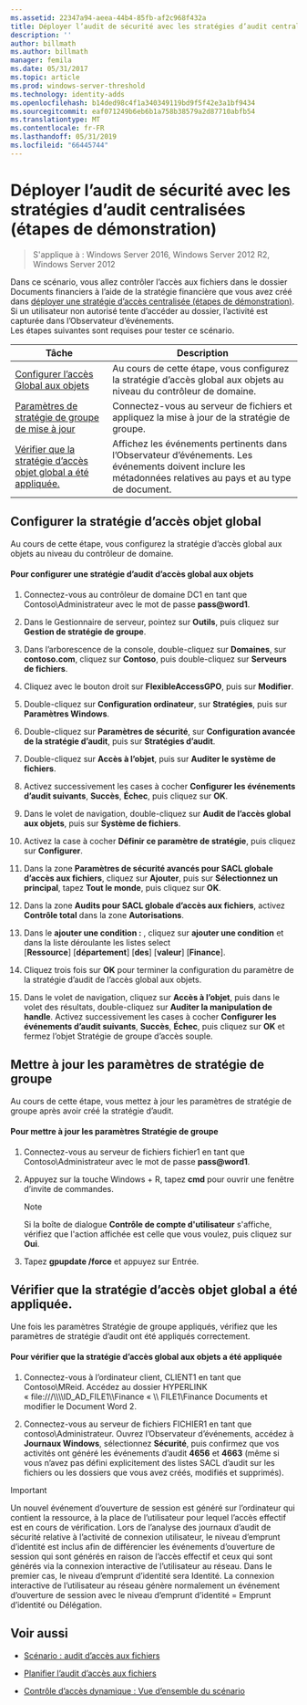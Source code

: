 ```yaml
---
ms.assetid: 22347a94-aeea-44b4-85fb-af2c968f432a
title: Déployer l’audit de sécurité avec les stratégies d’audit centralisées (étapes de démonstration)
description: ''
author: billmath
ms.author: billmath
manager: femila
ms.date: 05/31/2017
ms.topic: article
ms.prod: windows-server-threshold
ms.technology: identity-adds
ms.openlocfilehash: b14ded98c4f1a340349119bd9f5f42e3a1bf9434
ms.sourcegitcommit: eaf071249b6eb6b1a758b38579a2d87710abfb54
ms.translationtype: MT
ms.contentlocale: fr-FR
ms.lasthandoff: 05/31/2019
ms.locfileid: "66445744"
---
```

# <a name="deploy-security-auditing-with-central-audit-policies-demonstration-steps"></a>Déployer l’audit de sécurité avec les stratégies d’audit centralisées (étapes de démonstration)

>S'applique à : Windows Server 2016, Windows Server 2012 R2, Windows Server 2012

Dans ce scénario, vous allez contrôler l’accès aux fichiers dans le dossier Documents financiers à l’aide de la stratégie financière que vous avez créé dans [déployer une stratégie d’accès centralisée &#40;étapes de démonstration&#41;](Deploy-a-Central-Access-Policy--Demonstration-Steps-.md). Si un utilisateur non autorisé tente d’accéder au dossier, l’activité est capturée dans l’Observateur d’événements.   
 Les étapes suivantes sont requises pour tester ce scénario.  
  
|Tâche|Description|  
|--------|---------------|  
|[Configurer l’accès Global aux objets](Deploy-Security-Auditing-with-Central-Audit-Policies--Demonstration-Steps-.md#BKMK_1)|Au cours de cette étape, vous configurez la stratégie d’accès global aux objets au niveau du contrôleur de domaine.|  
|[Paramètres de stratégie de groupe de mise à jour](Deploy-Security-Auditing-with-Central-Audit-Policies--Demonstration-Steps-.md#BKMK_2)|Connectez-vous au serveur de fichiers et appliquez la mise à jour de la stratégie de groupe.|  
|[Vérifier que la stratégie d’accès objet global a été appliquée.](Deploy-Security-Auditing-with-Central-Audit-Policies--Demonstration-Steps-.md#BKMK_3)|Affichez les événements pertinents dans l’Observateur d’événements. Les événements doivent inclure les métadonnées relatives au pays et au type de document.|  
  
## <a name="BKMK_1"></a>Configurer la stratégie d’accès objet global  
Au cours de cette étape, vous configurez la stratégie d’accès global aux objets au niveau du contrôleur de domaine.  
  
#### <a name="to-configure-a-global-object-access-policy"></a>Pour configurer une stratégie d’audit d’accès global aux objets  
  
1. Connectez-vous au contrôleur de domaine DC1 en tant que Contoso\Administrateur avec le mot de passe <strong>pass@word1</strong>.  
  
2. Dans le Gestionnaire de serveur, pointez sur **Outils**, puis cliquez sur **Gestion de stratégie de groupe**.  
  
3. Dans l’arborescence de la console, double-cliquez sur **Domaines**, sur **contoso.com**, cliquez sur **Contoso**, puis double-cliquez sur **Serveurs de fichiers**.  
  
4. Cliquez avec le bouton droit sur **FlexibleAccessGPO**, puis sur **Modifier**.  
  
5. Double-cliquez sur **Configuration ordinateur**, sur **Stratégies**, puis sur **Paramètres Windows**.  
  
6. Double-cliquez sur **Paramètres de sécurité**, sur **Configuration avancée de la stratégie d’audit**, puis sur **Stratégies d’audit**.  
  
7. Double-cliquez sur **Accès à l’objet**, puis sur **Auditer le système de fichiers**.  
  
8. Activez successivement les cases à cocher **Configurer les événements d’audit suivants**, **Succès**, **Échec**, puis cliquez sur **OK**.  
  
9. Dans le volet de navigation, double-cliquez sur **Audit de l’accès global aux objets**, puis sur **Système de fichiers**.  
  
10. Activez la case à cocher **Définir ce paramètre de stratégie**, puis cliquez sur **Configurer**.  
  
11. Dans la zone **Paramètres de sécurité avancés pour SACL globale d’accès aux fichiers**, cliquez sur **Ajouter**, puis sur **Sélectionnez un principal**, tapez **Tout le monde**, puis cliquez sur **OK**.  
  
12. Dans la zone **Audits pour SACL globale d’accès aux fichiers**, activez **Contrôle total** dans la zone **Autorisations**.  
  
13. Dans le **ajouter une condition :** , cliquez sur **ajouter une condition** et dans la liste déroulante les listes select   
    [**Ressource**] [**département**] [**des**] [**valeur**] [**Finance**].  
  
14. Cliquez trois fois sur **OK** pour terminer la configuration du paramètre de la stratégie d’audit de l’accès global aux objets.  
  
15. Dans le volet de navigation, cliquez sur **Accès à l’objet**, puis dans le volet des résultats, double-cliquez sur **Auditer la manipulation de handle**. Activez successivement les cases à cocher **Configurer les événements d’audit suivants**, **Succès**, **Échec**, puis cliquez sur **OK** et fermez l’objet Stratégie de groupe d’accès souple.  
  
## <a name="BKMK_2"></a>Mettre à jour les paramètres de stratégie de groupe  
Au cours de cette étape, vous mettez à jour les paramètres de stratégie de groupe après avoir créé la stratégie d’audit.  
  
#### <a name="to-update-group-policy-settings"></a>Pour mettre à jour les paramètres Stratégie de groupe  
  
1. Connectez-vous au serveur de fichiers fichier1 en tant que Contoso\Administrateur avec le mot de passe <strong>pass@word1</strong>.  
  
2. Appuyez sur la touche Windows + R, tapez **cmd** pour ouvrir une fenêtre d’invite de commandes.  
  
   > [!NOTE]  
   > Si la boîte de dialogue **Contrôle de compte d'utilisateur** s'affiche, vérifiez que l'action affichée est celle que vous voulez, puis cliquez sur **Oui**.  
  
3. Tapez **gpupdate /force** et appuyez sur Entrée.  
  
## <a name="BKMK_3"></a>Vérifier que la stratégie d’accès objet global a été appliquée.  
Une fois les paramètres Stratégie de groupe appliqués, vérifiez que les paramètres de stratégie d’audit ont été appliqués correctement.  
  
#### <a name="to-verify-that-the-global-object-access-policy-has-been-applied"></a>Pour vérifier que la stratégie d’accès global aux objets a été appliquée  
  
1.  Connectez-vous à l’ordinateur client, CLIENT1 en tant que Contoso\MReid. Accédez au dossier HYPERLINK « file:///\\\\\\\ID_AD_FILE1\\\Finance « \\\ FILE1\Finance Documents et modifier le Document Word 2.  
  
2.  Connectez-vous au serveur de fichiers FICHIER1 en tant que contoso\Administrateur. Ouvrez l’Observateur d’événements, accédez à **Journaux Windows**, sélectionnez **Sécurité**, puis confirmez que vos activités ont généré les événements d’audit **4656** et **4663** (même si vous n’avez pas défini explicitement des listes SACL d’audit sur les fichiers ou les dossiers que vous avez créés, modifiés et supprimés).  
  
> [!IMPORTANT]  
> Un nouvel événement d’ouverture de session est généré sur l’ordinateur qui contient la ressource, à la place de l’utilisateur pour lequel l’accès effectif est en cours de vérification. Lors de l’analyse des journaux d’audit de sécurité relative à l’activité de connexion utilisateur, le niveau d’emprunt d’identité est inclus afin de différencier les événements d’ouverture de session qui sont générés en raison de l’accès effectif et ceux qui sont générés via la connexion interactive de l’utilisateur au réseau. Dans le premier cas, le niveau d’emprunt d’identité sera Identité. La connexion interactive de l’utilisateur au réseau génère normalement un événement d’ouverture de session avec le niveau d’emprunt d’identité = Emprunt d’identité ou Délégation.  
  
## <a name="BKMK_Links"></a>Voir aussi  
  
-   [Scénario : audit d’accès aux fichiers](Scenario--File-Access-Auditing.md)  
  
-   [Planifier l’audit d’accès aux fichiers](Plan-for-File-Access-Auditing.md)  
  
-   [Contrôle d’accès dynamique : Vue d’ensemble du scénario](Dynamic-Access-Control--Scenario-Overview.md)  
  

